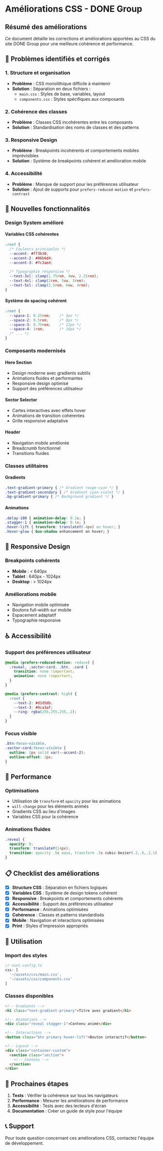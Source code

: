 # Améliorations CSS - DONE Group

## Résumé des améliorations

Ce document détaille les corrections et améliorations apportées au CSS du site DONE Group pour une meilleure cohérence et performance.

## 🎯 Problèmes identifiés et corrigés

### 1. **Structure et organisation**
- **Problème** : CSS monolithique difficile à maintenir
- **Solution** : Séparation en deux fichiers :
  - `main.css` : Styles de base, variables, layout
  - `components.css` : Styles spécifiques aux composants

### 2. **Cohérence des classes**
- **Problème** : Classes CSS incohérentes entre les composants
- **Solution** : Standardisation des noms de classes et des patterns

### 3. **Responsive Design**
- **Problème** : Breakpoints incohérents et comportements mobiles imprévisibles
- **Solution** : Système de breakpoints cohérent et amélioration mobile

### 4. **Accessibilité**
- **Problème** : Manque de support pour les préférences utilisateur
- **Solution** : Ajout de supports pour `prefers-reduced-motion` et `prefers-contrast`

## 🚀 Nouvelles fonctionnalités

### Design System amélioré

#### Variables CSS cohérentes
```css
:root {
  /* Couleurs principales */
  --accent: #ff3b30;
  --accent-2: #06b6d4;
  --accent-3: #7c3aed;
  
  /* Typographie responsive */
  --text-3xl: clamp(1.75rem, 4vw, 2.25rem);
  --text-4xl: clamp(2rem, 5vw, 3rem);
  --text-5xl: clamp(2.5rem, 6vw, 4rem);
}
```

#### Système de spacing cohérent
```css
:root {
  --space-1: 0.25rem;    /* 4px */
  --space-2: 0.5rem;     /* 8px */
  --space-3: 0.75rem;    /* 12px */
  --space-4: 1rem;       /* 16px */
  /* ... */
}
```

### Composants modernisés

#### Hero Section
- Design moderne avec gradients subtils
- Animations fluides et performantes
- Responsive design optimisé
- Support des préférences utilisateur

#### Sector Selector
- Cartes interactives avec effets hover
- Animations de transition cohérentes
- Grille responsive adaptative

#### Header
- Navigation mobile améliorée
- Breadcrumb fonctionnel
- Transitions fluides

### Classes utilitaires

#### Gradients
```css
.text-gradient-primary { /* Gradient rouge-cyan */ }
.text-gradient-secondary { /* Gradient cyan-violet */ }
.bg-gradient-primary { /* Background gradient */ }
```

#### Animations
```css
.delay-100 { animation-delay: 0.1s; }
.stagger-1 { animation-delay: 0.1s; }
.hover-lift { transform: translateY(-4px) on hover; }
.hover-glow { box-shadow enhancement on hover; }
```

## 📱 Responsive Design

### Breakpoints cohérents
- **Mobile** : < 640px
- **Tablet** : 640px - 1024px
- **Desktop** : > 1024px

### Améliorations mobile
- Navigation mobile optimisée
- Boutons full-width sur mobile
- Espacement adaptatif
- Typographie responsive

## ♿ Accessibilité

### Support des préférences utilisateur
```css
@media (prefers-reduced-motion: reduce) {
  .reveal, .sector-card, .btn, .card {
    transition: none !important;
    animation: none !important;
  }
}

@media (prefers-contrast: high) {
  :root {
    --text-2: #d1d5db;
    --text-3: #9ca3af;
    --ring: rgba(255,255,255,.2);
  }
}
```

### Focus visible
```css
.btn:focus-visible,
.sector-card:focus-visible {
  outline: 2px solid var(--accent-2);
  outline-offset: 2px;
}
```

## 🎨 Performance

### Optimisations
- Utilisation de `transform` et `opacity` pour les animations
- `will-change` pour les éléments animés
- Gradients CSS au lieu d'images
- Variables CSS pour la cohérence

### Animations fluides
```css
.reveal {
  opacity: 0;
  transform: translateY(14px);
  transition: opacity .5s ease, transform .5s cubic-bezier(.2,.6,.2,1);
}
```

## 📋 Checklist des améliorations

- [x] **Structure CSS** : Séparation en fichiers logiques
- [x] **Variables CSS** : Système de design tokens cohérent
- [x] **Responsive** : Breakpoints et comportements cohérents
- [x] **Accessibilité** : Support des préférences utilisateur
- [x] **Performance** : Animations optimisées
- [x] **Cohérence** : Classes et patterns standardisés
- [x] **Mobile** : Navigation et interactions optimisées
- [x] **Print** : Styles d'impression appropriés

## 🔧 Utilisation

### Import des styles
```typescript
// nuxt.config.ts
css: [
  '~/assets/css/main.css',
  '~/assets/css/components.css'
]
```

### Classes disponibles
```html
<!-- Gradients -->
<h1 class="text-gradient-primary">Titre avec gradient</h1>

<!-- Animations -->
<div class="reveal stagger-1">Contenu animé</div>

<!-- Interactions -->
<button class="btn primary hover-lift">Bouton interactif</button>

<!-- Layout -->
<div class="container-custom">
  <section class="section">
    <!-- Contenu -->
  </section>
</div>
```

## 🎯 Prochaines étapes

1. **Tests** : Vérifier la cohérence sur tous les navigateurs
2. **Performance** : Mesurer les améliorations de performance
3. **Accessibilité** : Tests avec des lecteurs d'écran
4. **Documentation** : Créer un guide de style pour l'équipe

## 📞 Support

Pour toute question concernant ces améliorations CSS, contactez l'équipe de développement.

